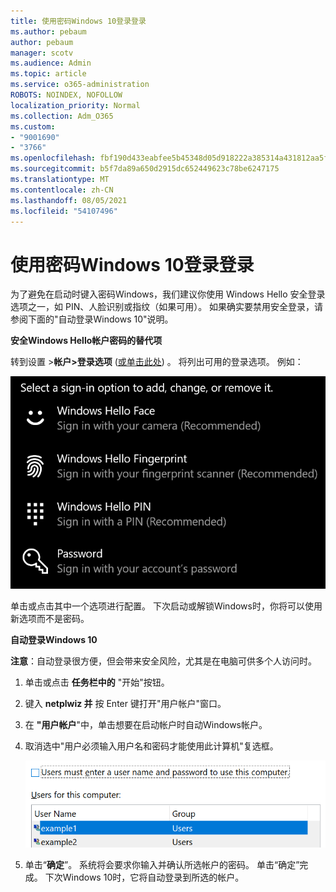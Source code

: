 ```yaml
---
title: 使用密码Windows 10登录登录
ms.author: pebaum
author: pebaum
manager: scotv
ms.audience: Admin
ms.topic: article
ms.service: o365-administration
ROBOTS: NOINDEX, NOFOLLOW
localization_priority: Normal
ms.collection: Adm_O365
ms.custom:
- "9001690"
- "3766"
ms.openlocfilehash: fbf190d433eabfee5b45348d05d918222a385314a431812aa5f5926aacf11560
ms.sourcegitcommit: b5f7da89a650d2915dc652449623c78be6247175
ms.translationtype: MT
ms.contentlocale: zh-CN
ms.lasthandoff: 08/05/2021
ms.locfileid: "54107496"
---
```

# <a name="sign-in-to-windows-10-without-using-a-password"></a>使用密码Windows 10登录登录

为了避免在启动时键入密码Windows，我们建议你使用 Windows Hello 安全登录选项之一，如 PIN、人脸识别或指纹（如果可用）。 如果确实要禁用安全登录，请参阅下面的"自动登录Windows 10"说明。

**安全Windows Hello帐户密码的替代项**

转到设置 >**帐户>登录选项** ([或单击此处](ms-settings:signinoptions?activationSource=GetHelp)) 。 将列出可用的登录选项。 例如：

![登录选项。](media/sign-in-options.png)

单击或点击其中一个选项进行配置。 下次启动或解锁Windows时，你将可以使用新选项而不是密码。 

**自动登录Windows 10**

**注意**：自动登录很方便，但会带来安全风险，尤其是在电脑可供多个人访问时。 

1. 单击或点击 **任务栏中的** "开始"按钮。

2. 键入 **netplwiz 并** 按 Enter 键打开"用户帐户"窗口。

3. 在 **"用户帐户**"中，单击想要在启动帐户时自动Windows帐户。

4. 取消选中"用户必须输入用户名和密码才能使用此计算机"复选框。

    ![用户必须输入用户名和密码选项。](media/users-must-enter-username.png)

5. 单击“**确定**”。 系统将会要求你输入并确认所选帐户的密码。 单击“确定”完成。 下次Windows 10时，它将自动登录到所选的帐户。
